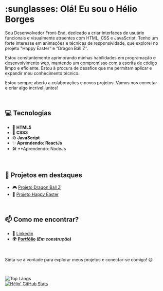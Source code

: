  <h1>:sunglasses: Olá! Eu sou o Hélio Borges</h1>

<p>
  Sou Desenvolvedor Front-End, dedicado a criar interfaces de usuário funcionais e visualmente atraentes com HTML, CSS e JavaScript. Tenho um forte interesse em animações e técnicas de responsividade, que explorei no projeto "Happy Easter" e "Dragon Ball Z".

Estou constantemente aprimorando minhas habilidades em programação e desenvolvimento web, mantendo um compromisso com a escrita de código limpo e eficiente. Estou à procura de desafios que me permitam aplicar e expandir meu conhecimento técnico.

Estou sempre aberto a colaborações e novos projetos. Vamos nos conectar e criar algo incrível juntos!
</p>
<br>

   <h2>💻 Tecnologias</h2>
   
  - 🧱 **HTML5**
  - 🎨 **CSS3**
  - ⚙️ **JavaScript**
  - ✨ **Aprendendo: ReactJs**
  - 🛠️ **Aprendendo: NodeJs
<br>

  <h2> 🚀 Projetos em destaques</h2>
   
  - 🎮 [Projeto Dragon Ball Z](https://helioborges164.github.io/dragon-ball-z/)
  - 🐰 [Projeto Happy Easter](https://helioborges164.github.io/happy-easter/)
<br>

 <h2>📫 Como me encontrar?</h2>

- 💼 [Linkedin](https://www.linkedin.com/in/helio-borges-ferreira-fonseca/)
- 🌍 **[Portfólio](#) _(Em construção)_**
<br>
<footer>
  <p>Sinta-se à vontade para explorar meus projetos e conectar-se comigo! 😃</p>
</footer>
<br>

![Top Langs](https://github-readme-stats.vercel.app/api/top-langs/?username=helioborges164&layout=compact&show_icons=true&theme=tokyonight)
<br>
[![Hélio' GitHub Stats](https://github-readme-stats.vercel.app/api?username=helioborges164&show_icons=true&theme=tokyonight)](https://github.com/anuraghazra/github-readme-stats)
